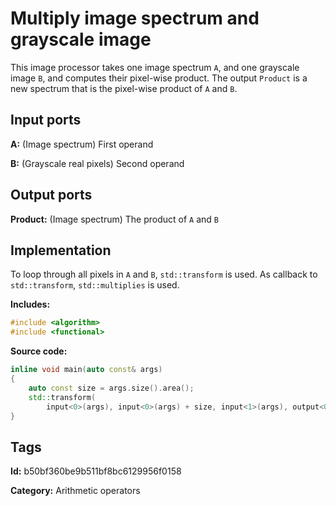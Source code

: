 # Multiply image spectrum and grayscale image

This image processor takes one image spectrum `A`, and one grayscale image `B`, and computes their pixel-wise product. The output `Product` is a new spectrum that is the pixel-wise product of `A` and `B`.

## Input ports

__A:__ (Image spectrum) First operand

__B:__ (Grayscale real pixels) Second operand

## Output ports

__Product:__ (Image spectrum) The product of `A` and `B`

## Implementation

To loop through all pixels in `A` and `B`, `std::transform` is used. As callback to `std::transform`, `std::multiplies` is used.

__Includes:__ 

```c++
#include <algorithm>
#include <functional>
```

__Source code:__ 

```c++
inline void main(auto const& args)
{
	auto const size = args.size().area();
	std::transform(
	    input<0>(args), input<0>(args) + size, input<1>(args), output<0>(args), std::multiplies{});
}
```

## Tags

__Id:__ b50bf360be9b511bf8bc6129956f0158

__Category:__ Arithmetic operators

